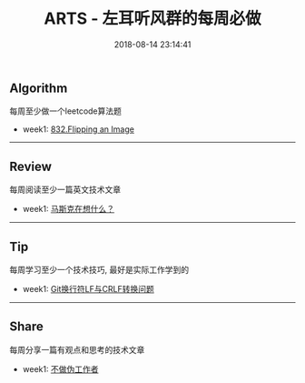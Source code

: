 ﻿---
title: ARTS - 左耳听风群的每周必做
date: 2018-08-14 23:14:41
categories: Arts
tags:
 - Arts
 - Blog
 - GitHub
---


## Algorithm

每周至少做一个leetcode算法题
+ week1: [832.Flipping an Image](http://skyhacks.org/2018/08/21/Arts/Week1/Arts-Share-Week1-HowToWork/)

---
## Review

每周阅读至少一篇英文技术文章
+ week1: [马斯克在想什么？](http://skyhacks.org/2018/08/20/Arts/Week1/Arts-Review_Week1-ElonMuskThinking/)

---
## Tip

每周学习至少一个技术技巧, 最好是实际工作学到的
+ week1: [Git换行符LF与CRLF转换问题](http://skyhacks.org/2018/08/20/Arts/Week1/Arts-Tip_Week1-GitLineEndingCharacter/)

---
## Share

每周分享一篇有观点和思考的技术文章
+ week1: [不做伪工作者](http://skyhacks.org/2018/08/21/Arts/Week1/Arts-Share-Week1-HowToWork/)




